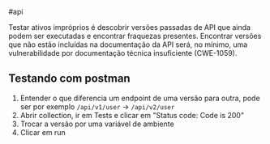 #api 

Testar ativos impróprios é descobrir versões passadas de API que ainda podem ser executadas e encontrar fraquezas presentes. Encontrar versões que não estão incluídas na documentação da API será, no mínimo, uma vulnerabilidade por documentação técnica insuficiente (CWE-1059).

## Testando com postman

1. Entender o que diferencia um endpoint de uma versão para outra, pode ser por exemplo `/api/v1/user` -> `/api/v2/user`
2. Abrir collection, ir em Tests e clicar em "Status code: Code is 200"
3. Trocar a versão por uma variável de ambiente
4. Clicar em run